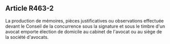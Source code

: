 Article R463-2
----
La production de mémoires, pièces justificatives ou observations effectuée
devant le Conseil de la concurrence sous la signature et sous le timbre d'un
avocat emporte élection de domicile au cabinet de l'avocat ou au siège de la
société d'avocats.
